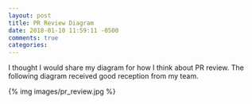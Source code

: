 ```yaml
---
layout: post
title: PR Review Diagram
date: 2018-01-10 11:59:11 -0500
comments: true
categories: 
---
```


I thought I would share my diagram for how I think about PR review. The following diagram received good reception from my team.

{% img images/pr_review.jpg %}
